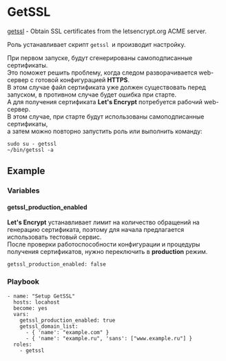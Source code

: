 # GetSSL
[getssl](https://github.com/srvrco/getssl/) - Obtain SSL certificates from the letsencrypt.org ACME server.

Роль устанавливает скрипт `getssl `и производит настройку.

При первом запуске, будут сгенерированы самоподписанные сертификаты.<br/>
Это поможет решить проблему, когда следом разворачивается web-сервер с готовой конфигурацией **HTTPS**.<br/>
В этом случае файл сертификата уже должен существовать перед запуском, в противном случае будет ошибка при старте.<br/>
А для получения сертификата **Let's Encrypt** потребуется рабочий web-сервер.<br/>
В этом случае, при старте будут использованы самоподписанные сертификаты,<br/>
а затем можно повторно запустить роль или выполнить команду:
```
sudo su - getssl
~/bin/getssl -a
```


## Example
### Variables
#### getssl_production_enabled
**Let's Encrypt** устанавливает лимит на количество обращений на генерацию сертификата, поэтому для начала предлагается использовать тестовый сервис.<br/>
После проверки работоспособности конфигурации и процедуры получения сертификатов, нужно переключить в **production** режим.
```
getssl_production_enabled: false
```

### Playbook
```
- name: "Setup GetSSL"
  hosts: locahost
  become: yes
  vars:
    getssl_production_enabled: true
    getssl_domain_list:
      - { 'name': "example.com" }
      - { 'name': "example.ru", 'sans': ["www.example.ru"] }
  roles:
    - getssl
```
